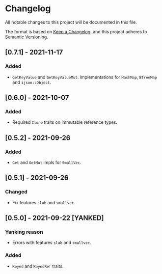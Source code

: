 # Changelog

All notable changes to this project will be documented in this file.

The format is based on [Keep a Changelog](https://keepachangelog.com/en/1.0.0/),
and this project adheres to [Semantic Versioning](https://semver.org/spec/v2.0.0.html).

## [0.7.1] - 2021-11-17
### Added 
- `GetKeyValue` and `GetKeyValueMut`.
  Implementations for `HashMap`, `BTreeMap` and `ijson::Object`.

## [0.6.0] - 2021-10-07
### Added 
- Required `Clone` traits on immutable reference types.

## [0.5.2] - 2021-09-26
### Added
- `Get` and `GetMut` impls for `SmallVec`.

## [0.5.1] - 2021-09-26
### Changed
- Fix features `slab` and `smallvec`.

## [0.5.0] - 2021-09-22 [YANKED]
### Yanking reason
- Errors with features `slab` and `smallvec`.

### Added 
- `Keyed` and `KeyedRef` traits.